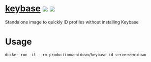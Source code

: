 
# [keybase](https://hub.docker.com/r/productionwentdown/keybase/) [![](https://images.microbadger.com/badges/version/productionwentdown/keybase.svg)](https://microbadger.com/images/productionwentdown/keybase "Get your own version badge on microbadger.com") [![](https://images.microbadger.com/badges/image/productionwentdown/keybase.svg)](https://microbadger.com/images/productionwentdown/keybase "Get your own image badge on microbadger.com")

Standalone image to quickly ID profiles without installing Keybase

# Usage

```
docker run -it --rm productionwentdown/keybase id serverwentdown
```

